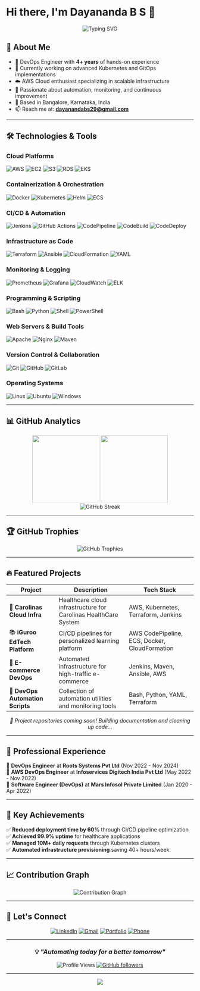 # Hi there, I'm Dayananda B S 👋

<div align="center">
  <img src="https://readme-typing-svg.demolab.com?font=Fira+Code&weight=500&size=22&pause=1000&color=6C63FF&center=true&vCenter=true&width=435&lines=DevOps+Engineer;AWS+Cloud;Kubernetes;CI%2FCD+Automation;Infrastructure+as+Code" alt="Typing SVG" />
</div>

## 🚀 About Me

- 🔭 DevOps Engineer with **4+ years** of hands-on experience
- 🌱 Currently working on advanced Kubernetes and GitOps implementations
- ☁️ AWS Cloud enthusiast specializing in scalable infrastructure
- 🎯 Passionate about automation, monitoring, and continuous improvement
- 📍 Based in Bangalore, Karnataka, India
- 📫 Reach me at: **dayanandabs29@gmail.com**

---

## 🛠️ Technologies & Tools

### Cloud Platforms
<p align="left">
<img src="https://img.shields.io/badge/AWS-FF9900?style=for-the-badge&logo=amazonaws&logoColor=white" alt="AWS"/>
<img src="https://img.shields.io/badge/Amazon_EC2-FF9900?style=for-the-badge&logo=amazonec2&logoColor=white" alt="EC2"/>
<img src="https://img.shields.io/badge/Amazon_S3-569A31?style=for-the-badge&logo=amazons3&logoColor=white" alt="S3"/>
<img src="https://img.shields.io/badge/Amazon_RDS-527FFF?style=for-the-badge&logo=amazonrds&logoColor=white" alt="RDS"/>
<img src="https://img.shields.io/badge/Amazon_EKS-FF9900?style=for-the-badge&logo=amazoneks&logoColor=white" alt="EKS"/>
</p>

### Containerization & Orchestration
<p align="left">
<img src="https://img.shields.io/badge/Docker-2496ED?style=for-the-badge&logo=docker&logoColor=white" alt="Docker"/>
<img src="https://img.shields.io/badge/Kubernetes-326CE5?style=for-the-badge&logo=kubernetes&logoColor=white" alt="Kubernetes"/>
<img src="https://img.shields.io/badge/Helm-0F1689?style=for-the-badge&logo=helm&logoColor=white" alt="Helm"/>
<img src="https://img.shields.io/badge/Amazon_ECS-FF9900?style=for-the-badge&logo=amazonecs&logoColor=white" alt="ECS"/>
</p>

### CI/CD & Automation
<p align="left">
<img src="https://img.shields.io/badge/Jenkins-D24939?style=for-the-badge&logo=jenkins&logoColor=white" alt="Jenkins"/>
<img src="https://img.shields.io/badge/GitHub_Actions-2088FF?style=for-the-badge&logo=github-actions&logoColor=white" alt="GitHub Actions"/>
<img src="https://img.shields.io/badge/AWS_CodePipeline-FF9900?style=for-the-badge&logo=amazonaws&logoColor=white" alt="CodePipeline"/>
<img src="https://img.shields.io/badge/AWS_CodeBuild-FF9900?style=for-the-badge&logo=amazonaws&logoColor=white" alt="CodeBuild"/>
<img src="https://img.shields.io/badge/AWS_CodeDeploy-FF9900?style=for-the-badge&logo=amazonaws&logoColor=white" alt="CodeDeploy"/>
</p>

### Infrastructure as Code
<p align="left">
<img src="https://img.shields.io/badge/Terraform-7B42BC?style=for-the-badge&logo=terraform&logoColor=white" alt="Terraform"/>
<img src="https://img.shields.io/badge/Ansible-EE0000?style=for-the-badge&logo=ansible&logoColor=white" alt="Ansible"/>
<img src="https://img.shields.io/badge/AWS_CloudFormation-FF9900?style=for-the-badge&logo=amazonaws&logoColor=white" alt="CloudFormation"/>
<img src="https://img.shields.io/badge/YAML-CB171E?style=for-the-badge&logo=yaml&logoColor=white" alt="YAML"/>
</p>

### Monitoring & Logging
<p align="left">
<img src="https://img.shields.io/badge/Prometheus-E6522C?style=for-the-badge&logo=prometheus&logoColor=white" alt="Prometheus"/>
<img src="https://img.shields.io/badge/Grafana-F46800?style=for-the-badge&logo=grafana&logoColor=white" alt="Grafana"/>
<img src="https://img.shields.io/badge/Amazon_CloudWatch-FF9900?style=for-the-badge&logo=amazoncloudwatch&logoColor=white" alt="CloudWatch"/>
<img src="https://img.shields.io/badge/Elastic_Stack-005571?style=for-the-badge&logo=elasticsearch&logoColor=white" alt="ELK"/>
</p>

### Programming & Scripting
<p align="left">
<img src="https://img.shields.io/badge/Bash-4EAA25?style=for-the-badge&logo=gnu-bash&logoColor=white" alt="Bash"/>
<img src="https://img.shields.io/badge/Python-3776AB?style=for-the-badge&logo=python&logoColor=white" alt="Python"/>
<img src="https://img.shields.io/badge/Shell_Script-121011?style=for-the-badge&logo=gnu-bash&logoColor=white" alt="Shell"/>
<img src="https://img.shields.io/badge/PowerShell-5391FE?style=for-the-badge&logo=powershell&logoColor=white" alt="PowerShell"/>
</p>

### Web Servers & Build Tools
<p align="left">
<img src="https://img.shields.io/badge/Apache-D22128?style=for-the-badge&logo=apache&logoColor=white" alt="Apache"/>
<img src="https://img.shields.io/badge/Nginx-009639?style=for-the-badge&logo=nginx&logoColor=white" alt="Nginx"/>
<img src="https://img.shields.io/badge/Apache_Maven-C71A36?style=for-the-badge&logo=apache-maven&logoColor=white" alt="Maven"/>
</p>

### Version Control & Collaboration
<p align="left">
<img src="https://img.shields.io/badge/Git-F05032?style=for-the-badge&logo=git&logoColor=white" alt="Git"/>
<img src="https://img.shields.io/badge/GitHub-100000?style=for-the-badge&logo=github&logoColor=white" alt="GitHub"/>
<img src="https://img.shields.io/badge/GitLab-330F63?style=for-the-badge&logo=gitlab&logoColor=white" alt="GitLab"/>
</p>

### Operating Systems
<p align="left">
<img src="https://img.shields.io/badge/Linux-FCC624?style=for-the-badge&logo=linux&logoColor=black" alt="Linux"/>
<img src="https://img.shields.io/badge/Ubuntu-E95420?style=for-the-badge&logo=ubuntu&logoColor=white" alt="Ubuntu"/>
<img src="https://img.shields.io/badge/Windows-0078D6?style=for-the-badge&logo=windows&logoColor=white" alt="Windows"/>
</p>

---

## 📊 GitHub Analytics

<div align="center">
  <img height="180em" src="https://github-readme-stats.vercel.app/api?username=Dayaawsdevops&show_icons=true&theme=tokyonight&include_all_commits=true&count_private=true"/>
  <img height="180em" src="https://github-readme-stats.vercel.app/api/top-langs/?username=Dayaawsdevops&layout=compact&langs_count=8&theme=tokyonight"/>
</div>

<div align="center">
  <img src="https://github-readme-streak-stats.herokuapp.com/?user=Dayaawsdevops&theme=tokyonight" alt="GitHub Streak"/>
</div>

---

## 🏆 GitHub Trophies
<div align="center">
  <img src="https://github-profile-trophy.vercel.app/?username=Dayaawsdevops&theme=tokyonight&row=1&column=6&margin-h=8&margin-w=8&no-bg=false&no-frame=false&title=MultiLanguage,Commits,PullRequest,Reviews,Issues,Repositories" alt="GitHub Trophies"/>
</div>

---

## 🔥 Featured Projects

<div align="center">

| Project | Description | Tech Stack |
|---------|-------------|------------|
| 🏥 **Carolinas Cloud Infra** | Healthcare cloud infrastructure for Carolinas HealthCare System | AWS, Kubernetes, Terraform, Jenkins |
| 📚 **iGuroo EdTech Platform** | CI/CD pipelines for personalized learning platform | AWS CodePipeline, ECS, Docker, CloudFormation |
| 🛒 **E-commerce DevOps** | Automated infrastructure for high-traffic e-commerce | Jenkins, Maven, Ansible, AWS |
| 🔧 **DevOps Automation Scripts** | Collection of automation utilities and monitoring tools | Bash, Python, YAML, Terraform |

</div>

<div align="center">
  <i>🚀 Project repositories coming soon! Building documentation and cleaning up code...</i>
</div>

---

## 💼 Professional Experience

🔹 **DevOps Engineer** at **Roots Systems Pvt Ltd** (Nov 2022 - Nov 2024)  
🔹 **AWS DevOps Engineer** at **Infoservices Digitech India Pvt Ltd** (May 2022 - Nov 2022)  
🔹 **Software Engineer (DevOps)** at **Mars Infosol Private Limited** (Jan 2020 - Apr 2022)

---

## 🎯 Key Achievements

✅ **Reduced deployment time by 60%** through CI/CD pipeline optimization  
✅ **Achieved 99.9% uptime** for healthcare applications  
✅ **Managed 10M+ daily requests** through Kubernetes clusters  
✅ **Automated infrastructure provisioning** saving 40+ hours/week  

---

## 📈 Contribution Graph
<div align="center">
  <img src="https://github-readme-activity-graph.vercel.app/graph?username=Dayaawsdevops&bg_color=1a1b27&color=628fdb&line=d1a01f&point=c58545&area=true&hide_border=true" alt="Contribution Graph"/>
</div>

---

## 🤝 Let's Connect

<div align="center">
  
[![LinkedIn](https://img.shields.io/badge/LinkedIn-0077B5?style=for-the-badge&logo=linkedin&logoColor=white)](https://linkedin.com/in/dayananda-b-s-850460226)
[![Gmail](https://img.shields.io/badge/Gmail-D14836?style=for-the-badge&logo=gmail&logoColor=white)](mailto:dayanandabs29@gmail.com)
[![Portfolio](https://img.shields.io/badge/Portfolio-FF5722?style=for-the-badge&logo=todoist&logoColor=white)](https://Dayaawsdevops.github.io)
[![Phone](https://img.shields.io/badge/Phone-25D366?style=for-the-badge&logo=whatsapp&logoColor=white)](tel:+919731596232)

</div>

---

<div align="center">
  
### 💡 *"Automating today for a better tomorrow"*

![Profile Views](https://komarev.com/ghpvc/?username=Dayaawsdevops&color=6C63FF&style=flat-square&label=Profile+Views)
[![GitHub followers](https://img.shields.io/github/followers/Dayaawsdevops?style=flat-square&color=6C63FF)](https://github.com/Dayaawsdevops)

</div>

---

<div align="center">
  <img src="https://capsule-render.vercel.app/api?type=waving&color=gradient&height=60&section=footer"/>
</div>
